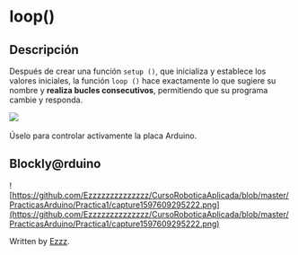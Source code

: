 # loop()

## Descripción
Después de crear una función `setup ()`, que inicializa y establece los valores iniciales, la función `loop ()` hace exactamente lo que sugiere su nombre y **realiza bucles consecutivos**, permitiendo que su programa cambie y responda. 

![](https://media.giphy.com/media/87dGn81U6RvMSRYoRe/giphy.gif)

Úselo para controlar activamente la placa Arduino.

## Blockly@rduino
![https://github.com/Ezzzzzzzzzzzzzz/CursoRoboticaAplicada/blob/master/PracticasArduino/Practica1/capture1597609295222.png](https://github.com/Ezzzzzzzzzzzzzz/CursoRoboticaAplicada/blob/master/PracticasArduino/Practica1/capture1597609295222.png)

Written by  [Ezzz](https://ezzzzzzzzzzzzzz.github.io/).
<!--stackedit_data:
eyJoaXN0b3J5IjpbMTE2NTI4MDM5NiwtMTMzNzMyNTkzNywxOT
MyMDM5MTkwLDEzNzE2NjU2MDMsNTEwNjQ2Mzk5LC00OTM4NDA1
NTFdfQ==
-->